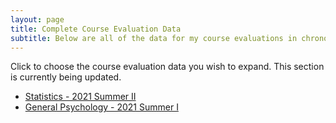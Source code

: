 ```yaml
---
layout: page
title: Complete Course Evaluation Data
subtitle: Below are all of the data for my course evaluations in chronological order.
---
```

 
Click to choose the course evaluation data you wish to expand. This section is currently being updated.

- [Statistics - 2021 Summer II](https://leeloew.github.io/StatsSum2021/)
- [General Psychology - 2021 Summer I](https://leeloew.github.io/PsycSum2021/)




